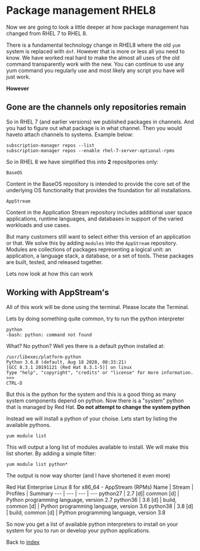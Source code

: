 # Package management RHEL8

Now we are going to look a little deeper at how package management has changed from RHEL 7 to RHEL 8.

There is a fundamental technology change in RHEL8 where the old ```yum``` system is replaced with ```dnf```. However that is more or less all you need to know. We have worked real hard to make the almost all uses of the old command transparently work with the new. You can continue to use any yum command you regularly use and most likely any script you have will just work.

**However**

## Gone are the channels only repositories remain

So in RHEL 7 (and earlier versions) we published packages in channels. And you had to figure out what package is in what channel. Then you would haveto attach channels to systems. Example below:
```
subscription-manager repos --list
subscription-manager repos --enable rhel-7-server-optional-rpms
```

So in RHEL 8 we have simplified this into **2** repositpories only:
```
BaseOS
```
Content in the BaseOS repository is intended to provide the core set of the underlying OS functionality that provides the foundation for all installations. 

```
AppStream
```
Content in the Application Stream repository includes additional user space applications, runtime languages, and databases in support of the varied workloads and use cases.

But many customers still want to select either this version of an application or that. We solve this by adding ```modules``` into the ```AppStream``` repository. Modules are collections of packages representing a logical unit: an application, a language stack, a database, or a set of tools. These packages are built, tested, and released together.

Lets now look at how this can work

## Working with AppStream's

All of this work will be done using the terminal. Please locate the Terminal.

Lets by doing something quite common, try to run the python interpreter
```
python
-bash: python: command not found
```
What? No python? Well yes there is a default python installed at:
```
/usr/libexec/platform-python
Python 3.6.8 (default, Aug 18 2020, 08:33:21) 
[GCC 8.3.1 20191121 (Red Hat 8.3.1-5)] on linux
Type "help", "copyright", "credits" or "license" for more information.
>>> 
CTRL-D
```
But this is the python for the system and this is a good thing as many system components depend on python. Now there is a "system" python that is managed by Red Hat. **Do not attempt to change the system python**

Instead we will install a python of your choise. Lets start by listing the available pythons.
```
yum module list
```
This will output a long list of modules available to install. We will make this list shorter. By adding a simple filter:
```
yum module list python*
``` 
The output is now way shorter (and I have shortened it even more)

Red Hat Enterprise Linux 8 for x86_64 - AppStream (RPMs)
Name | Stream | Profiles | Summary
--- | --- | --- | ---
python27 | 2.7 [d]|  common [d] | Python programming language, version 2.7
python36 | 3.6 [d] | build, common [d] | Python programming language, version 3.6
python38 | 3.8 [d] | build, common [d] | Python programming language, version 3.8


So now you get a list of available python interpreters to install on your system for you to run or develop your python applications.

Back to [index](thews.md)
